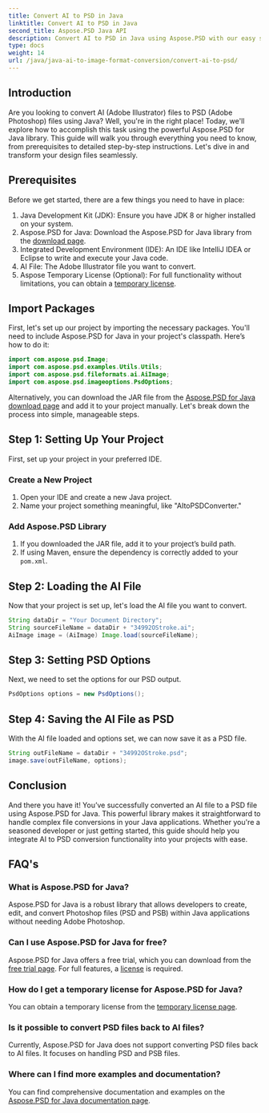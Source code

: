 ```yaml
---
title: Convert AI to PSD in Java
linktitle: Convert AI to PSD in Java
second_title: Aspose.PSD Java API
description: Convert AI to PSD in Java using Aspose.PSD with our easy step-by-step guide. Perfect for developers needing quick and seamless file conversion.
type: docs
weight: 14
url: /java/java-ai-to-image-format-conversion/convert-ai-to-psd/
---
```

## Introduction
Are you looking to convert AI (Adobe Illustrator) files to PSD (Adobe Photoshop) files using Java? Well, you're in the right place! Today, we'll explore how to accomplish this task using the powerful Aspose.PSD for Java library. This guide will walk you through everything you need to know, from prerequisites to detailed step-by-step instructions. Let's dive in and transform your design files seamlessly.
## Prerequisites
Before we get started, there are a few things you need to have in place:
1. Java Development Kit (JDK): Ensure you have JDK 8 or higher installed on your system.
2. Aspose.PSD for Java: Download the Aspose.PSD for Java library from the [download page](https://releases.aspose.com/psd/java/).
3. Integrated Development Environment (IDE): An IDE like IntelliJ IDEA or Eclipse to write and execute your Java code.
4. AI File: The Adobe Illustrator file you want to convert.
5. Aspose Temporary License (Optional): For full functionality without limitations, you can obtain a [temporary license](https://purchase.aspose.com/temporary-license/).
## Import Packages
First, let's set up our project by importing the necessary packages. You'll need to include Aspose.PSD for Java in your project's classpath. Here’s how to do it:
```java
import com.aspose.psd.Image;
import com.aspose.psd.examples.Utils.Utils;
import com.aspose.psd.fileformats.ai.AiImage;
import com.aspose.psd.imageoptions.PsdOptions;
```
Alternatively, you can download the JAR file from the [Aspose.PSD for Java download page](https://releases.aspose.com/psd/java/) and add it to your project manually.
Let's break down the process into simple, manageable steps.
## Step 1: Setting Up Your Project
First, set up your project in your preferred IDE.
### Create a New Project
1. Open your IDE and create a new Java project.
2. Name your project something meaningful, like "AItoPSDConverter."
### Add Aspose.PSD Library
1. If you downloaded the JAR file, add it to your project’s build path.
2. If using Maven, ensure the dependency is correctly added to your `pom.xml`.
## Step 2: Loading the AI File
Now that your project is set up, let's load the AI file you want to convert.
```java
String dataDir = "Your Document Directory"; 
String sourceFileName = dataDir + "34992OStroke.ai";       
AiImage image = (AiImage) Image.load(sourceFileName);
```
## Step 3: Setting PSD Options
Next, we need to set the options for our PSD output.
```java
PsdOptions options = new PsdOptions();
```
## Step 4: Saving the AI File as PSD
With the AI file loaded and options set, we can now save it as a PSD file.
```java
String outFileName = dataDir + "34992OStroke.psd";
image.save(outFileName, options);
```
## Conclusion
And there you have it! You’ve successfully converted an AI file to a PSD file using Aspose.PSD for Java. This powerful library makes it straightforward to handle complex file conversions in your Java applications. Whether you're a seasoned developer or just getting started, this guide should help you integrate AI to PSD conversion functionality into your projects with ease.
## FAQ's
### What is Aspose.PSD for Java?
Aspose.PSD for Java is a robust library that allows developers to create, edit, and convert Photoshop files (PSD and PSB) within Java applications without needing Adobe Photoshop.
### Can I use Aspose.PSD for Java for free?
Aspose.PSD for Java offers a free trial, which you can download from the [free trial page](https://releases.aspose.com/). For full features, a [license](https://purchase.aspose.com/buy) is required.
### How do I get a temporary license for Aspose.PSD for Java?
You can obtain a temporary license from the [temporary license page](https://purchase.aspose.com/temporary-license/).
### Is it possible to convert PSD files back to AI files?
Currently, Aspose.PSD for Java does not support converting PSD files back to AI files. It focuses on handling PSD and PSB files.
### Where can I find more examples and documentation?
You can find comprehensive documentation and examples on the [Aspose.PSD for Java documentation page](https://reference.aspose.com/psd/java/).
